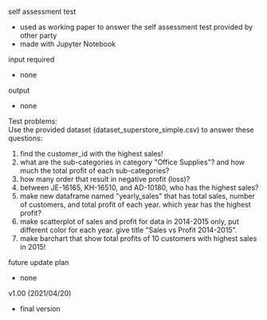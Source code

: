 self assessment test
- used as working paper to answer the self assessment test provided by other party
- made with Jupyter Notebook

input required
- none

output
- none

Test problems:  
Use the provided dataset (dataset_superstore_simple.csv) to answer these questions:
1. find the customer_id with the highest sales!
2. what are the sub-categories in category "Office Supplies"? and how much the total profit of each sub-categories?
3. how many order that result in negative profit (loss)?
4. between JE-16165, KH-16510, and AD-10180, who has the highest sales?
5. make new dataframe named "yearly_sales" that has total sales, number of customers, and total profit of each year. which year has the highest profit?
6. make scatterplot of sales and profit for data in 2014-2015 only, put different color for each year. give title "Sales vs Profit 2014-2015".
7. make barchart that show total profits of 10 customers with highest sales in 2015!

future update plan
- none

v1.00 (2021/04/20)
- final version
